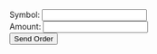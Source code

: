 <form id="orderForm">
    <label>Symbol: <input name="symbol" id="symbol" /></label><br>
    <label>Amount: <input type="number" step="any" name="qty" id="qty" /></label><br>
    <button type="submit">Send Order</button>
  </form>
  
  <script src="https://telegram.org/js/telegram-web-app.js"></script>
  <script>
    const webApp = Telegram.WebApp;
    webApp.ready();
  
    document.getElementById('orderForm').addEventListener('submit', e => {
      e.preventDefault();
      webApp.sendData(JSON.stringify({
        symbol: document.getElementById('symbol').value,
        qty:    parseFloat(document.getElementById('qty').value),
      }));
    });
  </script>
  
